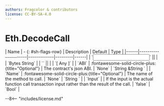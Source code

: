 ```yaml
---
authors: Fragcolor & contributors
license: CC-BY-SA-4.0
---
```



# Eth.DecodeCall

<div class="sh-parameters" markdown="1">
| Name | - {: #sh-flags-row} | Description | Default | Type |
|------|---------------------|-------------|---------|------|
| `<input>` || | | `Bytes String` |
| `<output>` || | | `[ Any ]` |
| `ABI` | :fontawesome-solid-circle-plus:{title="Optional"}  | The contract's json ABI. | `None` | `String &String ` |
| `Name` | :fontawesome-solid-circle-plus:{title="Optional"}  | The name of the method to call. | `None` | `String ` |
| `Input` |  | If the input is the actual function call transaction input rather than the result of the call. | `false` | `Bool` |

</div>



--8<-- "includes/license.md"
